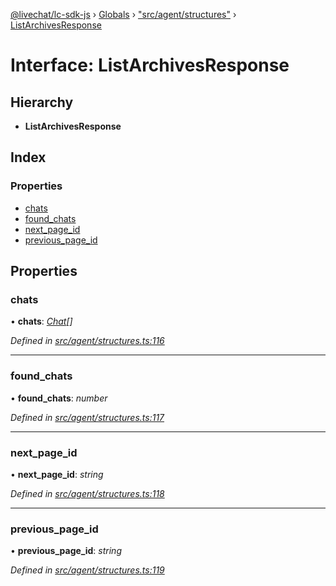 [@livechat/lc-sdk-js](../README.md) › [Globals](../globals.md) › ["src/agent/structures"](../modules/_src_agent_structures_.md) › [ListArchivesResponse](_src_agent_structures_.listarchivesresponse.md)

# Interface: ListArchivesResponse

## Hierarchy

* **ListArchivesResponse**

## Index

### Properties

* [chats](_src_agent_structures_.listarchivesresponse.md#chats)
* [found_chats](_src_agent_structures_.listarchivesresponse.md#found_chats)
* [next_page_id](_src_agent_structures_.listarchivesresponse.md#next_page_id)
* [previous_page_id](_src_agent_structures_.listarchivesresponse.md#previous_page_id)

## Properties

###  chats

• **chats**: *[Chat](_src_objects_index_.chat.md)[]*

*Defined in [src/agent/structures.ts:116](https://github.com/livechat/lc-sdk-js/blob/8143b05/src/agent/structures.ts#L116)*

___

###  found_chats

• **found_chats**: *number*

*Defined in [src/agent/structures.ts:117](https://github.com/livechat/lc-sdk-js/blob/8143b05/src/agent/structures.ts#L117)*

___

###  next_page_id

• **next_page_id**: *string*

*Defined in [src/agent/structures.ts:118](https://github.com/livechat/lc-sdk-js/blob/8143b05/src/agent/structures.ts#L118)*

___

###  previous_page_id

• **previous_page_id**: *string*

*Defined in [src/agent/structures.ts:119](https://github.com/livechat/lc-sdk-js/blob/8143b05/src/agent/structures.ts#L119)*
